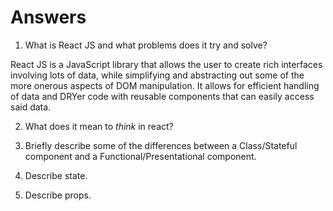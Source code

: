 # Answers

1.  What is React JS and what problems does it try and solve?

React JS is a JavaScript library that allows the user to create rich interfaces
involving lots of data, while simplifying and abstracting out some of the more
onerous aspects of DOM manipulation. It allows for efficient handling of data
and DRYer code with reusable components that can easily access said data.

2.  What does it mean to _think_ in react?

3.  Briefly describe some of the differences between a Class/Stateful component and a Functional/Presentational component.

4.  Describe state.

5.  Describe props.
